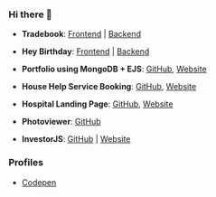 ### Hi there 👋

- **Tradebook**: [Frontend](https://github.com/Amanp30/tradebook-frontend-) | [Backend](https://github.com/Amanp30/Tradebook-Api)

- **Hey Birthday**: [Frontend](https://github.com/Amanp30/Hey-Birthday-frontend) | [Backend](https://github.com/Amanp30/Hey-Birthday-Backend)

- **Portfolio using MongoDB + EJS**: [GitHub](https://github.com/Amanp30/Portfolio-using-EJS---MongoDB), [Website](https://portfolio-using-ejs-mongodb.onrender.com/)

- **House Help Service Booking**: [GitHub](https://github.com/Amanp30/House-help), [Website](https://house-help-jl4w.onrender.com/)

- **Hospital Landing Page**: [GitHub](https://github.com/Amanp30/hospital-landing-page), [Website](https://medicare-page.vercel.app/)

- **Photoviewer**: [GitHub](https://github.com/Amanp30/photoviewer)

- **InvestorJS**: [GitHub](https://github.com/Amanp30/investorjs) | [Website](https://investorjs.vercel.app/docs)


### Profiles

- [Codepen](https://codepen.io/Amanp30/)
